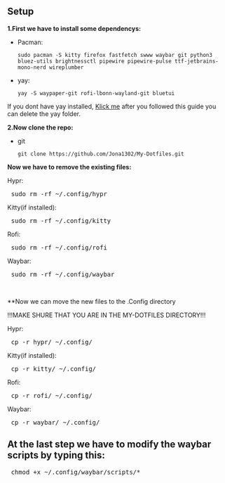 ## Setup ##

**1.First we have to install some dependencys:**

- Pacman:

      sudo pacman -S kitty firefox fastfetch swww waybar git python3 bluez-utils brightnessctl pipewire pipewire-pulse ttf-jetbrains-mono-nerd wireplumber

 - yay:

       yay -S waypaper-git rofi-lbonn-wayland-git bluetui
If you dont have yay installed, [Klick me](https://github.com/Jguer/yay) after you followed this guide you can delete the yay folder.<br />
 

**2.Now clone the repo:**

 - git
    
       git clone https://github.com/Jona1302/My-Dotfiles.git

**Now we have to remove the existing files:**

 Hypr:
 <pre> sudo rm -rf ~/.config/hypr </pre>

 Kitty(if installed):
 <pre> sudo rm -rf ~/.config/kitty </pre>

 Rofi:
 <pre> sudo rm -rf ~/.config/rofi </pre>

 Waybar:
 <pre> sudo rm -rf ~/.config/waybar </pre><br>


**Now we can move the new files to the .Config directory

!!!MAKE SHURE THAT YOU ARE IN THE MY-DOTFILES DIRECTORY!!!

 Hypr:
 <pre> cp -r hypr/ ~/.config/ </pre>

 Kitty(if installed):
 <pre> cp -r kitty/ ~/.config/ </pre>

 Rofi:
 <pre> cp -r rofi/ ~/.config/ </pre>

 Waybar:
 <pre> cp -r waybar/ ~/.config/ </pre>

## At the last step we have to modify the waybar scripts by typing this:

 <pre> chmod +x ~/.config/waybar/scripts/* </pre>
